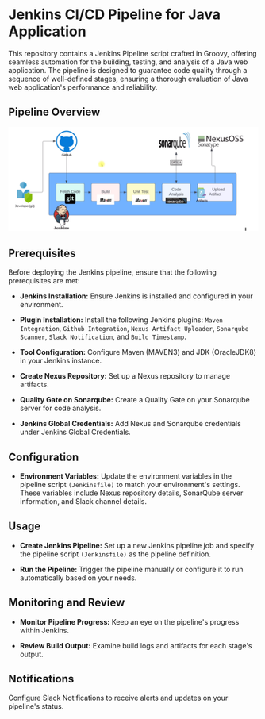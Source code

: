 
# Jenkins CI/CD Pipeline for Java Application

 This repository contains a Jenkins Pipeline script crafted in Groovy, offering seamless automation for the building, testing, and analysis of a Java web application. The pipeline is designed to guarantee code quality through a sequence of well-defined stages, ensuring a thorough evaluation of  Java web application's performance and reliability.


## Pipeline Overview


![App Screenshot](https://github.com/Abhangiri/Jenkins-Java-CI-Pipeline/blob/main/CI-Pipeline_flow.png?raw=true)

## Prerequisites  

Before deploying the Jenkins pipeline, ensure that the following prerequisites are met:

- **Jenkins Installation:** Ensure Jenkins is installed and configured in your environment.
- **Plugin Installation:** Install the following Jenkins plugins: `Maven Integration`, `Github Integration`, `Nexus Artifact Uploader`, `Sonarqube Scanner`, `Slack Notification`, and `Build Timestamp`.
- **Tool Configuration:** Configure Maven (MAVEN3) and JDK (OracleJDK8) in your Jenkins instance.

- **Create Nexus Repository:** Set up a Nexus repository to manage artifacts.
- **Quality Gate on Sonarqube:** Create a Quality Gate on your Sonarqube server for code analysis.
- **Jenkins Global Credentials:** Add Nexus and Sonarqube credentials under Jenkins Global Credentials.

## Configuration

- **Environment Variables:** Update the environment variables in the pipeline script `(Jenkinsfile)` to match your environment's settings. These variables include Nexus repository details, SonarQube server information, and Slack channel details.

## Usage

- **Create Jenkins Pipeline:** Set up a new Jenkins pipeline job and specify the pipeline script `(Jenkinsfile)` as the pipeline definition.

- **Run the Pipeline:** Trigger the pipeline manually or configure it to run automatically based on your needs.

## Monitoring and Review

- **Monitor Pipeline Progress:** Keep an eye on the pipeline's progress within Jenkins.

- **Review Build Output:** Examine build logs and artifacts for each stage's output.

## Notifications

Configure Slack Notifications to receive alerts and updates on your pipeline's status.